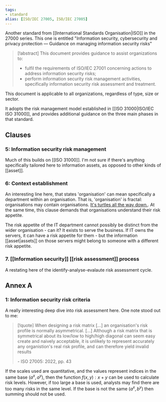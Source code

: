 ```yaml
---
tags:
- standard
alias: [ISO/IEC 27005, ISO/IEC 27005]
---
```

Another standard from [[International Standards Organisation|ISO]] in the 27000 series. This one is entitled "Information security, cybersecurity and privacy protection — Guidance on managing information security risks"

>[!abstract] 
>This document provides guidance to assist organizations to:
>- fulfil the requirements of ISO/IEC 27001 concerning actions to address information security risks;
>  - perform information security risk management activities, specifically information security risk assessment and treatment.
>    
This document is applicable to all organizations, regardless of type, size or sector.

It adopts the risk management model established in [[ISO 31000|ISO/IEC ISO 31000]], and provides additional guidance on the three main phases in that standard. 

## Clauses
### 5: Information security risk management
Much of this builds on [[ISO 31000]]. I'm not sure if there's anything specifically tailored here to information assets, as opposed to other kinds of [[asset]].

### 6: Context establishment
An interesting line here, that states 'organisation' can mean specifically a department within an organisation. That is, 'organisation' is fractal: organisations may contain organisations. [It's turtles all the way down.](https://en.wikipedia.org/wiki/Turtles_all_the_way_down).  At the same time, this clause demands that organisations understand their risk appetite.

The risk appetite of the IT department cannot possibly be distinct from the wider organisation - can it? It exists to serve the business. If IT owns the servers, it can have a risk appetite for them - but the information [[asset|assets]] on those servers might belong to someone with a different risk appetite.

### 7. [[Information security]] [[risk assessment]] process
A restating here of the identify-analyse-evalaute risk assessment cycle.

## Annex A
### 1: Information security risk criteria
A really interesting deep dive into risk assessment here. One note stood out to me:

>[!quote] When designing a risk matrix \[...\] an organisation's risk profile is normally asymmetrical. \[...] Although a risk matrix that is symmetrical about its low/low to high/high diagonal can seem easy create and naively acceptable, it is unlikely to represent accurately any organistion's real risk profile, and can therefore yield invalid results
>
> \- ISO 27005: 2022, pp. 43

If the scales used are quantitative, and the values represent indices in the same base ($a^x,  a^y$), then the function $f(x, y) : x + y$ can be used to calculate risk levels. However, if too large a base is used, analysts may find there are too many risks in the same level. If the base is not the same ($a^x, b^y$) then summing should not be used.